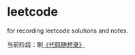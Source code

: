 # leetcode
for recording leetcode solutions and notes.

当前阶段：刷[《代码随想录》](https://programmercarl.com/)
